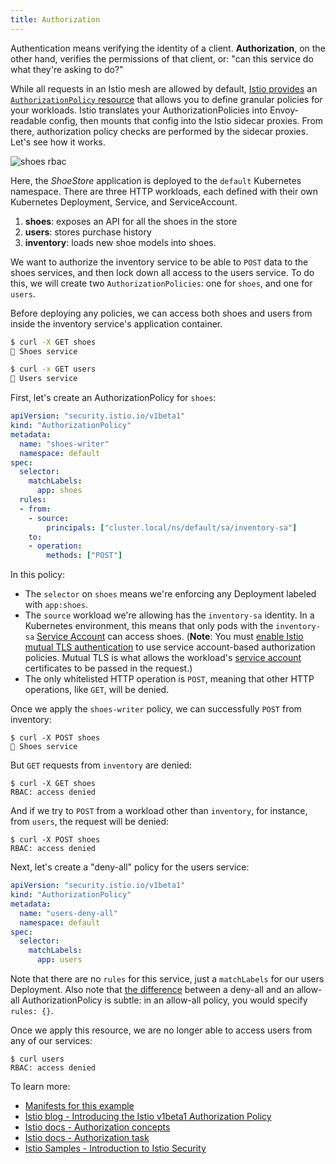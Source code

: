 ```yaml
---
title: Authorization
---
```


Authentication means verifying the identity of a client. **Authorization**, on the other hand, verifies the permissions of that client, or: "can this service do what they're asking to do?"

While all requests in an Istio mesh are allowed by default, [Istio provides](https://istio.io/docs/concepts/security/#authorization) an [`AuthorizationPolicy` resource](https://istio.io/docs/reference/config/security/authorization-policy/) that allows you to define granular policies for your workloads. Istio translates your AuthorizationPolicies into Envoy-readable config, then mounts that config into the Istio sidecar proxies. From there, authorization policy checks are performed by the sidecar proxies. Let's see how it works.

![shoes rbac](/images/rbac.png)

Here, the _ShoeStore_ application is deployed to the `default` Kubernetes namespace. There are three HTTP workloads, each defined with their own Kubernetes Deployment, Service, and ServiceAccount.

1. **shoes**: exposes an API for all the shoes in the store
2. **users**: stores purchase history
3. **inventory**: loads new shoe models into shoes.

We want to authorize the inventory service to be able to `POST` data to the shoes services, and then lock down all access to the users service. To do this, we will create two `AuthorizationPolicies`: one for `shoes`, and one for `users`.

Before deploying any policies, we can access both shoes and users from inside the inventory service's application container.

```bash
$ curl -X GET shoes
🥾 Shoes service
```

```bash
$ curl -x GET users
👥 Users service
```

First, let's create an AuthorizationPolicy for `shoes`:

```YAML
apiVersion: "security.istio.io/v1beta1"
kind: "AuthorizationPolicy"
metadata:
  name: "shoes-writer"
  namespace: default
spec:
  selector:
    matchLabels:
      app: shoes
  rules:
  - from:
    - source:
        principals: ["cluster.local/ns/default/sa/inventory-sa"]
    to:
    - operation:
        methods: ["POST"]
```

In this policy:
- The `selector` on `shoes` means we're enforcing any Deployment labeled with `app:shoes`.
- The `source` workload we're allowing has the `inventory-sa` identity. In a Kubernetes environment, this means that only pods with the `inventory-sa` [Service Account](https://kubernetes.io/docs/tasks/configure-pod-container/configure-service-account/) can access shoes. (**Note**: You must [enable Istio mutual TLS authentication](https://istio.io/docs/tasks/security/authentication/authn-policy/#globally-enabling-istio-mutual-tls) to use service account-based authorization policies. Mutual TLS is what allows the workload's [service account](https://istio.io/docs/concepts/security/#istio-security-vs-spiffe) certificates to be passed in the request.)
- The only whitelisted HTTP operation is `POST`, meaning that other HTTP operations, like `GET`, will be denied.



Once we apply the `shoes-writer` policy, we can successfully `POST` from inventory:

```
$ curl -X POST shoes
🥾 Shoes service
```

But `GET` requests from `inventory` are denied:

```
$ curl -X GET shoes
RBAC: access denied
```

And if we try to `POST` from a workload other than `inventory`, for instance, from `users`, the request will be denied:

```
$ curl -X POST shoes
RBAC: access denied
```

Next, let's create a "deny-all" policy for the users service:

```YAML
apiVersion: "security.istio.io/v1beta1"
kind: "AuthorizationPolicy"
metadata:
  name: "users-deny-all"
  namespace: default
spec:
  selector:
    matchLabels:
      app: users
```

Note that there are no `rules` for this service, just a `matchLabels` for our users Deployment. Also note that [the difference](https://istio.io/docs/concepts/security/#allow-all-and-deny-all) between a deny-all and an allow-all AuthorizationPolicy is subtle: in an allow-all policy, you would specify `rules: {}`.

Once we apply this resource, we are no longer able to access users from any of our services:

```
$ curl users
RBAC: access denied
```

To learn more:

- [Manifests for this example](https://github.com/askmeegs/istiobyexample/tree/master/yaml/authorization)
- [Istio blog - Introducing the Istio v1beta1 Authorization Policy](https://istio.io/blog/2019/v1beta1-authorization-policy/)
- [Istio docs - Authorization concepts](https://istio.io/docs/concepts/security/#authorization)
- [Istio docs - Authorization task](https://istio.io/docs/tasks/security/authorization/authz-http/)
- [Istio Samples - Introduction to Istio Security](https://github.com/GoogleCloudPlatform/istio-samples/tree/6fa69cf46424c055535ddbdc22f715e866c4d179/security-intro#demo-introduction-to-istio-security)

